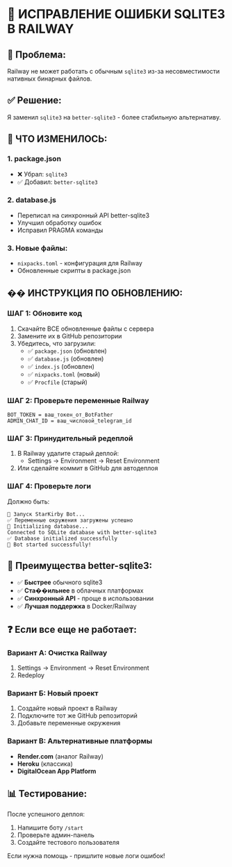 # 🔧 ИСПРАВЛЕНИЕ ОШИБКИ SQLITE3 В RAILWAY

## 🚨 Проблема:
Railway не может работать с обычным `sqlite3` из-за несовместимости нативных бинарных файлов.

## ✅ Решение:
Я заменил `sqlite3` на `better-sqlite3` - более стабильную альтернативу.

## 📝 ЧТО ИЗМЕНИЛОСЬ:

### 1. package.json
- ❌ Убрал: `sqlite3`
- ✅ Добавил: `better-sqlite3`

### 2. database.js
- Переписал на синхронный API better-sqlite3
- Улучшил обработку ошибок
- Исправил PRAGMA команды

### 3. Новые файлы:
- `nixpacks.toml` - конфигурация для Railway
- Обновленные скрипты в package.json

## �� ИНСТРУКЦИЯ ПО ОБНОВЛЕНИЮ:

### ШАГ 1: Обновите код
1. Скачайте ВСЕ обновленные файлы с сервера
2. Замените их в GitHub репозитории
3. Убедитесь, что загрузили:
   - ✅ `package.json` (обновлен)
   - ✅ `database.js` (обновлен)  
   - ✅ `index.js` (обновлен)
   - ✅ `nixpacks.toml` (новый)
   - ✅ `Procfile` (старый)

### ШАГ 2: Проверьте переменные Railway
```
BOT_TOKEN = ваш_токен_от_BotFather
ADMIN_CHAT_ID = ваш_числовой_telegram_id
```

### ШАГ 3: Принудительный редеплой
1. В Railway удалите старый деплой:
   - Settings → Environment → Reset Environment
2. Или сделайте коммит в GitHub для автодеплоя

### ШАГ 4: Проверьте логи
Должно быть:
```
🚀 Запуск StarKirby Bot...
✅ Переменные окружения загружены успешно
🔌 Initializing database...
Connected to SQLite database with better-sqlite3
✅ Database initialized successfully
🤖 Bot started successfully!
```

## 🔧 Преимущества better-sqlite3:

- ✅ **Быстрее** обычного sqlite3
- ✅ **Ста��ильнее** в облачных платформах
- ✅ **Синхронный API** - проще в использовании
- ✅ **Лучшая поддержка** в Docker/Railway

## ❓ Если все еще не работает:

### Вариант А: Очистка Railway
1. Settings → Environment → Reset Environment
2. Redeploy

### Вариант Б: Новый проект
1. Создайте новый проект в Railway
2. Подключите тот же GitHub репозиторий
3. Добавьте переменные окружения

### Вариант В: Альтернативные платформы
- **Render.com** (аналог Railway)
- **Heroku** (классика)
- **DigitalOcean App Platform**

## 📊 Тестирование:

После успешного деплоя:
1. Напишите боту `/start`
2. Проверьте админ-панель
3. Создайте тестового пользователя

Если нужна помощь - пришлите новые логи ошибок!
